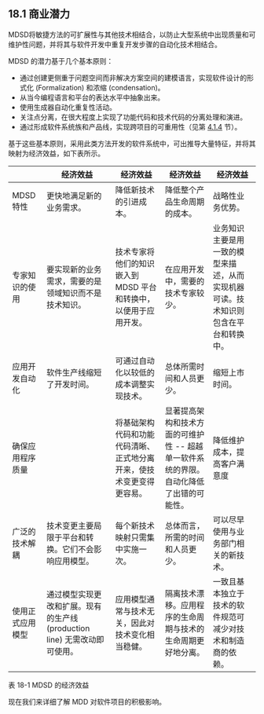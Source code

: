 ## 18.1 商业潜力
MDSD将敏捷方法的可扩展性与其他技术相结合，以防止大型系统中出现质量和可维护性问题，并将其与软件开发中重复开发步骤的自动化技术相结合。

MDSD 的潜力基于几个基本原则：

- 通过创建更侧重于问题空间而非解决方案空间的建模语言，实现软件设计的形式化 (Formalization) 和浓缩 (condensation)。
- 从当今编程语言和平台的表达水平中抽象出来。
- 使用生成器自动化重复性活动。
- 关注点分离，在很大程度上实现了功能代码和技术代码的分离处理和演进。
- 通过形成软件系统族和产品线，实现跨项目的可重用性（见第 [4.1.4](../ch4/1.md#414-软件系统族) 节）。

基于这些基本原则，采用此类方法开发的软件系统中，可出推导大量特征，并将其映射为经济效益，如下表所示。

| | 经济效益 | 经济效益 | 经济效益 | 经济效益 |
| ----------- | ----------- |----------- |----------- |----------- |
| MDSD 特性      | 更快地满足新的业务需求。|降低新技术的引进成本。|降低整个产品生命周期的成本。|战略性业务优势。|
| 专家知识的使用 |要实现新的业务需求，需要的是领域知识而不是技术知识。 |技术专家将他们的知识嵌入到 MDSD 平台和转换中，以便用于应用开发。 |在应用开发中，需要的技术专家较少。 | 业务知识主要是用一致的模型来描述，从而实现机器可读。技术知识则包含在平台和转换中。|
|应用开发自动化 |软件生产线缩短了开发时间。 |可通过自动化以较低的成本调整实现技术。 |总体所需时间和人员更少。 |缩短上市时间。 |
|确保应用程序质量 | |将基础架构代码和功能代码清晰、正式地分离开来，使技术变更变得更容易。 |显著提高架构和技术方面的可维护性 -- 超越单一软件系统的界限。自动化降低了出错的可能性。 |降低维护成本，提高客户满意度 |
|广泛的技术解耦 |技术变更主要局限于平台和转换。它们不会影响应用模型。 |每个新技术映射只需集中实施一次。 |总体而言，所需的时间和人员更少。 |可以尽早使用与业务部门相关的新技术。 |
|使用正式应用模型 |通过模型实现更改和扩展。现有的生产线 (production line) 无需改动即可使用。 |应用模型通常与技术无关，因此对技术变化相当稳健。 |隔离技术漂移。应用程序的生命周期与技术的生命周期更好地分离。 |一致且基本独立于技术的软件规范可减少对技术和制造商的依赖。 |

表 18-1 MDSD 的经济效益

现在我们来详细了解 MDD 对软件项目的积极影响。
